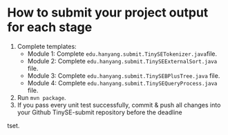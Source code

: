 # How to submit your project output for each stage
1. Complete templates:
   * Module 1: Complete <code>edu.hanyang.submit.TinySETokenizer.java</code>file.
   * Module 2: Complete <code>edu.hanyang.submit.TinySEExternalSort.java</code> file.
   * Module 3: Complete <code>edu.hanyang.submit.TinySEBPlusTree.java</code> file.
   * Module 4: Complete <code>edu.hanyang.submit.TinySEQueryProcess.java</code> file.
2. Run <code>mvn package</code>.
3. If you pass every unit test successfully, commit & push all changes into your Github TinySE-submit repository before the deadline

tset.
